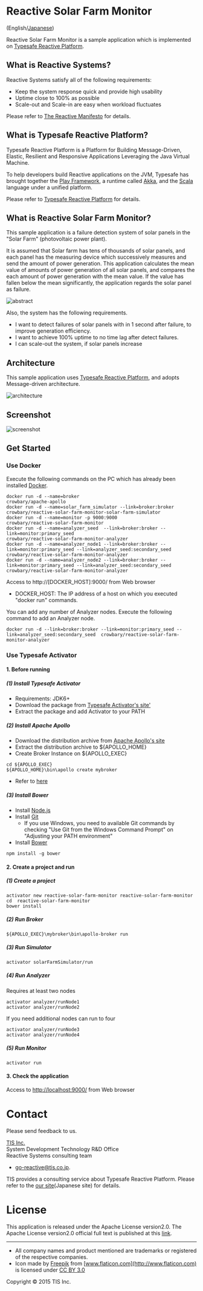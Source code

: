 Reactive Solar Farm Monitor
===========================

(English/[Japanese](README.ja.md))

Reactive Solar Farm Monitor is a sample application which is implemented on [Typesafe Reactive Platform](http://www.typesafe.com/products/typesafe-reactive-platform).

What is Reactive Systems?
--------------------------
Reactive Systems satisfy all of the following requirements:
* Keep the system response quick and provide high usability
* Uptime close to 100% as possible
* Scale-out and Scale-in are easy when workload fluctuates

Please refer to [The Reactive Manifesto](http://www.reactivemanifesto.org/) for details.

What is Typesafe Reactive Platform?
---------------------------------

Typesafe Reactive Platform is a Platform for Building Message-Driven, Elastic, Resilient
and Responsive Applications Leveraging the Java Virtual Machine.

To help developers build Reactive applications on the JVM,
Typesafe has brought together the [Play Framework](https://playframework.com/), a runtime
called [Akka](http://akka.io/), and the [Scala](http://www.scala-lang.org/) language under a unified platform.

Please refer to [Typesafe Reactive Platform](http://www.typesafe.com/products/typesafe-reactive-platform) for details.

What is Reactive Solar Farm Monitor?
----
This sample application is a failure detection system of solar panels in the "Solar Farm" (photovoltaic power plant).

It is assumed that Solar farm has tens of thousands of solar panels, and each panel has the measuring device which successively measures and send the amount of power generation. This application calculates the mean value of amounts of power generation of all solar panels, and compares the each amount of power generation with the mean value. If the value has fallen below the mean significantly, the application regards the solar panel as failure.


![abstract](img/reactive-solar-farm-monitor_abstract.png)

Also, the system has the following requirements.

* I want to detect failures of solar panels with in 1 second after failure, to improve generation efficiency.
* I want to achieve 100% uptime to no time lag after detect failures.
* I can scale-out the system, if solar panels increase

Architecture
--------------
This sample application uses [Typesafe Reactive Platform](http://www.typesafe.com/products/typesafe-reactive-platform), and adopts Message-driven architecture.

![architecture](img/reactive-solar-farm-monitor_architecture.png)

Screenshot
------------------

![screenshot](img/reactive-solar-farm-monitor_screenshot.png)

Get Started
---------

### Use Docker

Execute the following commands on the PC which has already been installed [Docker](https://www.docker.com/).

~~~
docker run -d --name=broker                                    crowbary/apache-apollo
docker run -d --name=solar_farm_simulator --link=broker:broker crowbary/reactive-solar-farm-monitor-solar-farm-simulator
docker run -d --name=monitor -p 9000:9000                      crowbary/reactive-solar-farm-monitor
docker run -d --name=analyzer_seed  --link=broker:broker --link=monitor:primary_seed                                      crowbary/reactive-solar-farm-monitor-analyzer
docker run -d --name=analyzer_node1 --link=broker:broker --link=monitor:primary_seed --link=analyzer_seed:secondary_seed  crowbary/reactive-solar-farm-monitor-analyzer
docker run -d --name=analyzer_node2 --link=broker:broker --link=monitor:primary_seed --link=analyzer_seed:secondary_seed  crowbary/reactive-solar-farm-monitor-analyzer
~~~

Access to http://[DOCKER_HOST]:9000/ from Web browser

* DOCKER_HOST: The IP address of a host on which you executed "docker run" commands.

You can add any number of Analyzer nodes.
Execute the following command to add an Analyzer node.
~~~
docker run -d --link=broker:broker --link=monitor:primary_seed --link=analyzer_seed:secondary_seed  crowbary/reactive-solar-farm-monitor-analyzer
~~~

### Use Typesafe Activator

#### 1. Before running

##### (1) Install Typesafe Activator

* Requirements: JDK6+
* Download the package from [Typesafe Activator's site'](https://www.typesafe.com/get-started)
* Extract the package and add Activator to your PATH

##### (2) Install Apache Apollo

* Download the distribution archive from  [Apache Apollo's site](https://activemq.apache.org/apollo/download.html)
* Extract the distribution archive to ${APOLLO_HOME}
* Create Broker Instance on ${APOLLO_EXEC}
~~~
cd ${APOLLO_EXEC}
${APOLLO_HOME}\bin\apollo create mybroker
~~~
* Refer to [here](http://activemq.apache.org/apollo/versions/1.7.1/website/documentation/getting-started.html)


##### (3) Install Bower

* Install [Node.js](https://nodejs.org/)
* Install [Git](http://git-scm.com/downloads)
    * If you use Windows, you need to available Git commands by checking "Use Git from the Windows Command Prompt" on "Adjusting your PATH environment"
* Install [Bower](http://bower.io/#install-bower)

~~~
npm install -g bower
~~~


#### 2. Create a project and run

##### (1) Create a project

~~~
activator new reactive-solar-farm-monitor reactive-solar-farm-monitor
cd  reactive-solar-farm-monitor
bower install
~~~

##### (2) Run Broker

~~~
${APOLLO_EXEC}\mybroker\bin\apollo-broker run
~~~

##### (3) Run Simulator

~~~
activator solarFarmSimulator/run
~~~

##### (4) Run Analyzer

Requires at least two nodes

~~~
activator analyzer/runNode1
activator analyzer/runNode2
~~~

If you need additional nodes can run to four

~~~
activator analyzer/runNode3
activator analyzer/runNode4
~~~

##### (5) Run Monitor

~~~
activator run
~~~

#### 3. Check the application

Access to [http://localhost:9000/](http://localhost:9000/) from Web browser

# Contact

Please send feedback to us.

[TIS Inc.](http://www.tis.com/)  
System Development Technology R&D Office  
Reactive Systems consulting team  

* <go-reactive@tis.co.jp>.

TIS provides a consulting service about Typesafe Reactive Platform. Please refer to the [our site](http://www.tis.jp/service_solution/goreactive/)(Japanese site) for details.

# License

This application is released under the Apache License version2.0.
The Apache License version2.0 official full text is published at this [link](http://www.apache.org/licenses/LICENSE-2.0.html).

---------

* All company names and product mentioned are trademarks or registered of the respective companies.
* Icon made by [Freepik](http://www.freepik.com) from [www.flaticon.com](http://www.flaticon.com) is licensed under [CC BY 3.0](http://creativecommons.org/licenses/by/3.0/)

Copyright © 2015 TIS Inc.
